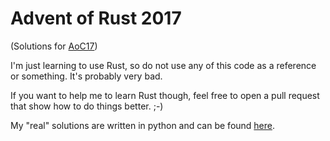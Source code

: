 # Advent of Rust 2017

(Solutions for [AoC17](https://www.adventofcode.com/2017))

I'm just learning to use Rust, so do not use any of this code as a reference or something.
It's probably very bad.

If you want to help me to learn Rust though, feel free to open a pull request that show how to do things better. ;-)

My "real" solutions are written in python and can be found [here](https://github.com/turysaz/advent_of_python_2017).
